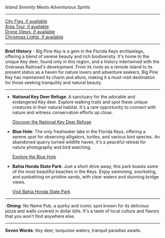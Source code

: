 *Island Serenity Meets Adventurous Spirits*

---

[City Flag, if available](https://www.google.com/search?tbm=isch&q=Big+Pine+Key+FL+Flag+Picture)  
[Area Tour, if available](https://www.youtube.com/results?search_query=Big+Pine+Key+FL+4k+tour)  
[Drone Views, if available](https://www.youtube.com/results?search_query=Big+Pine+Key+FL+4k+drone)  
[Christmas Lights, if available](https://www.youtube.com/results?search_query=Big+Pine+Key+FL+christmas+lights)

---

**Brief History** - Big Pine Key is a gem in the Florida Keys archipelago, offering a blend of serene beauty and rich biodiversity. It's home to the unique Key deer, found only in this region, and a history intertwined with the Overseas Railroad's development. From its roots as a remote island to its present status as a haven for nature lovers and adventure seekers, Big Pine Key has maintained its charm and allure, making it a must-visit destination for those seeking tranquility and natural beauty.

---

- **National Key Deer Refuge**: A sanctuary for the adorable and endangered Key deer. Explore walking trails and spot these unique creatures in their natural habitat. It's a rare opportunity to connect with nature and witness conservation efforts up close.

  [Discover the National Key Deer Refuge](https://www.youtube.com/results?search_query=Big+Pine+Key+National+Key+Deer+Refuge)

- **Blue Hole**: The only freshwater lake in the Florida Keys, offering a serene spot for observing alligators, turtles, and various bird species. An abandoned quarry turned wildlife haven, it's a peaceful retreat for nature photography and bird watching.

  [Explore the Blue Hole](https://www.youtube.com/results?search_query=Big+Pine+Key+Blue+Hole)

- **Bahia Honda State Park**: Just a short drive away, this park boasts some of the most beautiful beaches in the Keys. Enjoy swimming, snorkeling, and sunbathing on pristine sands, with clear waters and stunning bridge views.

  [Visit Bahia Honda State Park](https://www.youtube.com/results?search_query=Bahia+Honda+State+Park)

---

-**Dining**: No Name Pub, a quirky and iconic spot known for its delicious pizza and walls covered in dollar bills. It's a taste of local culture and flavors that you won't find anywhere else.

---

**Seven Words**: Key deer, turquoise waters, tranquil paradise awaits.